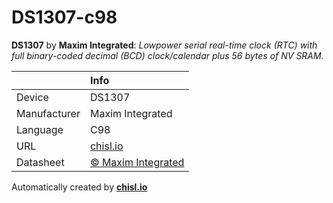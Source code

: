 # DS1307-c98

**DS1307** by **Maxim Integrated**: *Lowpower serial real-time clock (RTC) with full binary-coded decimal (BCD) clock/calendar plus 56 bytes of NV SRAM.*

|              | Info                         |
|:-------------|:-----------------------------|
| Device       | DS1307                        |
| Manufacturer | Maxim Integrated |
| Language     | C98 |
| URL          | [chisl.io](https://chisl.io/v/DS1307?t=c&r=98) |
| Datasheet    | [&copy; Maxim Integrated](https://datasheets.maximintegrated.com/en/ds/DS1307.pdf) |

Automatically created by **[chisl.io](https://chisl.io)**

